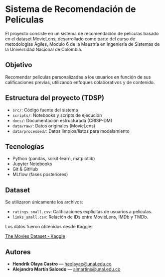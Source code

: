 #  Sistema de Recomendación de Películas

El proyecto consiste en un sistema de recomendación de películas basado en el dataset MovieLens,
desarrollado como parte del curso de metodologías Ágiles, Modulo 6 de la Maestría en Ingeniería de Sistemas de la Universidad Nacional de Colombia.

## Objetivo

Recomendar películas personalizadas a los usuarios en función de sus calificaciones previas,
utilizando enfoques colaborativos y de contenido.

## Estructura del proyecto (TDSP)

- `src/`: Código fuente del sistema
- `scripts/`: Notebooks y scripts de ejecución
- `docs/`: Documentación estructurada (CRISP-DM)
- `data/raw/`: Datos originales (MovieLens)
- `data/processed/`: Datos limpios/listos para modelamiento

##  Tecnologías

- Python (pandas, scikit-learn, matplotlib)
- Jupyter Notebooks
- Git & GitHub
- MLflow (fases posteriores)

## Dataset

Se utilizaron únicamente los archivos:

- `ratings_small.csv`: Calificaciones explícitas de usuarios a películas.
- `links_small.csv`: Relación de IDs entre MovieLens, IMDb y TMDb.

Los datos fueron obtenidos desde Kaggle:

[The Movies Dataset - Kaggle](https://www.kaggle.com/datasets/rounakbanik/the-movies-dataset)


## Autores

- **Hendrik Olaya Castro** — heolayac@unal.edu.co  
- **Alejandro Martín Salcedo** — almartins@unal.edu.co


